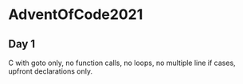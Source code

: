 # AdventOfCode2021

## Day 1
C with goto only, no function calls, no loops, no multiple line if cases, upfront declarations only.
